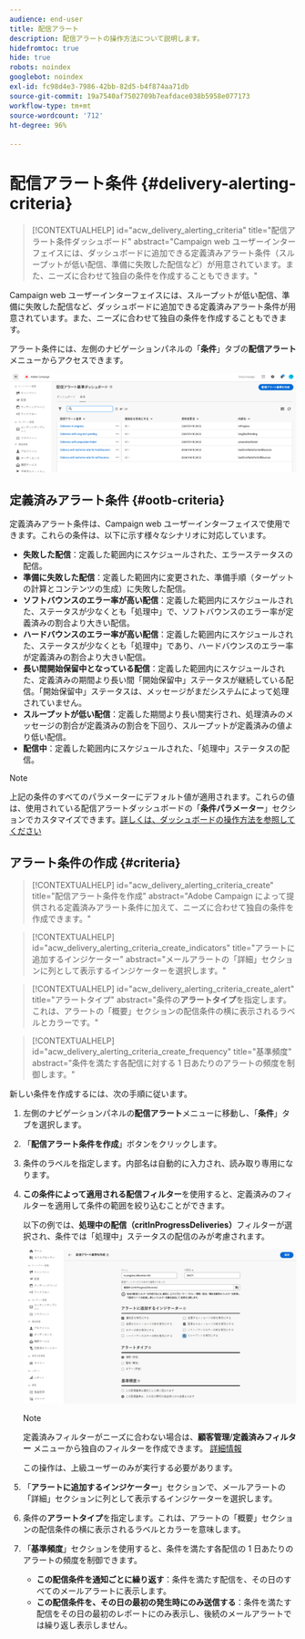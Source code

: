 ```yaml
---
audience: end-user
title: 配信アラート
description: 配信アラートの操作方法について説明します。
hidefromtoc: true
hide: true
robots: noindex
googlebot: noindex
exl-id: fc98d4e3-7986-42bb-82d5-b4f874aa71db
source-git-commit: 19a7540af7502709b7eafdace038b5958e077173
workflow-type: tm+mt
source-wordcount: '712'
ht-degree: 96%

---
```


# 配信アラート条件 {#delivery-alerting-criteria}

>[!CONTEXTUALHELP]
>id="acw_delivery_alerting_criteria"
>title="配信アラート条件ダッシュボード"
>abstract="Campaign web ユーザーインターフェイスには、ダッシュボードに追加できる定義済みアラート条件（スループットが低い配信、準備に失敗した配信など）が用意されています。また、ニーズに合わせて独自の条件を作成することもできます。"

Campaign web ユーザーインターフェイスには、スループットが低い配信、準備に失敗した配信など、ダッシュボードに追加できる定義済みアラート条件が用意されています。また、ニーズに合わせて独自の条件を作成することもできます。

アラート条件には、左側のナビゲーションパネルの「**条件**」タブの&#x200B;**配信アラート**&#x200B;メニューからアクセスできます。

![配信アラートメニューに表示されるアラート条件のリスト](assets/alerting-criteria-list.png)

## 定義済みアラート条件 {#ootb-criteria}

定義済みアラート条件は、Campaign web ユーザーインターフェイスで使用できます。これらの条件は、以下に示す様々なシナリオに対応しています。

* **失敗した配信**：定義した範囲内にスケジュールされた、エラーステータスの配信。
* **準備に失敗した配信**：定義した範囲内に変更された、準備手順（ターゲットの計算とコンテンツの生成）に失敗した配信。
* **ソフトバウンスのエラー率が高い配信**：定義した範囲内にスケジュールされた、ステータスが少なくとも「処理中」で、ソフトバウンスのエラー率が定義済みの割合より大きい配信。
* **ハードバウンスのエラー率が高い配信**：定義した範囲内にスケジュールされた、ステータスが少なくとも「処理中」であり、ハードバウンスのエラー率が定義済みの割合より大きい配信。
* **長い間開始保留中となっている配信**：定義した範囲内にスケジュールされた、定義済みの期間より長い間「開始保留中」ステータスが継続している配信。「開始保留中」ステータスは、メッセージがまだシステムによって処理されていません。
* **スループットが低い配信**：定義した期間より長い間実行され、処理済みのメッセージの割合が定義済みの割合を下回り、スループットが定義済みの値より低い配信。
* **配信中**：定義した範囲内にスケジュールされた、「処理中」ステータスの配信。

>[!NOTE]
>
>上記の条件のすべてのパラメーターにデフォルト値が適用されます。これらの値は、使用されている配信アラートダッシュボードの「**条件パラメーター**」セクションでカスタマイズできます。[詳しくは、ダッシュボードの操作方法を参照してください](../msg/delivery-alerting-dashboards.md)

## アラート条件の作成 {#criteria}

>[!CONTEXTUALHELP]
>id="acw_delivery_alerting_criteria_create"
>title="配信アラート条件を作成"
>abstract="Adobe Campaign によって提供される定義済みアラート条件に加えて、ニーズに合わせて独自の条件を作成できます。"

>[!CONTEXTUALHELP]
>id="acw_delivery_alerting_criteria_create_indicators"
>title="アラートに追加するインジケーター"
>abstract="メールアラートの「詳細」セクションに列として表示するインジケーターを選択します。"

>[!CONTEXTUALHELP]
>id="acw_delivery_alerting_criteria_create_alert"
>title="アラートタイプ"
>abstract="条件の&#x200B;**アラートタイプ**&#x200B;を指定します。これは、アラートの「概要」セクションの配信条件の横に表示されるラベルとカラーです。"

>[!CONTEXTUALHELP]
>id="acw_delivery_alerting_criteria_create_frequency"
>title="基準頻度"
>abstract="条件を満たす各配信に対する 1 日あたりのアラートの頻度を制御します。"

新しい条件を作成するには、次の手順に従います。

1. 左側のナビゲーションパネルの&#x200B;**配信アラート**&#x200B;メニューに移動し、「**条件**」タブを選択します。
1. 「**配信アラート条件を作成**」ボタンをクリックします。
1. 条件のラベルを指定します。内部名は自動的に入力され、読み取り専用になります。
1. **この条件によって適用される配信フィルター**&#x200B;を使用すると、定義済みのフィルターを適用して条件の範囲を絞り込むことができます。

   以下の例では、**処理中の配信（critInProgressDeliveries）**&#x200B;フィルターが選択され、条件では「処理中」ステータスの配信のみが考慮されます。

   ![選択したフィルターを使用したアラート条件プロパティの例](assets/alerting-criteria-properties.png)

   >[!NOTE]
   >
   >定義済みフィルターがニーズに合わない場合は、**顧客管理**/**定義済みフィルター** メニューから独自のフィルターを作成できます。 [詳細情報](../get-started/predefined-filters.md)
   >
   >この操作は、上級ユーザーのみが実行する必要があります。

1. 「**アラートに追加するインジケーター**」セクションで、メールアラートの「詳細」セクションに列として表示するインジケーターを選択します。

1. 条件の&#x200B;**アラートタイプ**&#x200B;を指定します。これは、アラートの「概要」セクションの配信条件の横に表示されるラベルとカラーを意味します。

1. 「**基準頻度**」セクションを使用すると、条件を満たす各配信の 1 日あたりのアラートの頻度を制御できます。

   * **この配信条件を通知ごとに繰り返す**：条件を満たす配信を、その日のすべてのメールアラートに表示します。
   * **この配信条件を、その日の最初の発生時にのみ送信する**：条件を満たす配信をその日の最初のレポートにのみ表示し、後続のメールアラートでは繰り返し表示しません。